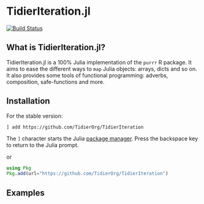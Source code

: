 # TidierIteration.jl

[![Build Status](https://github.com/vituri/TidierIteration.jl/actions/workflows/CI.yml/badge.svg?branch=main)](https://github.com/vituri/TidierIteration.jl/actions/workflows/CI.yml?query=branch%3Amain)

## What is TidierIteration.jl?

TidierIteration.jl is a 100% Julia implementation of the `purrr` R package. It aims to ease
the different ways to `map` Julia objects: arrays, dicts and so on. It also provides
some tools of functional programming: adverbs, composition, safe-functions and more.

## Installation

For the stable version:

```
] add https://github.com/TidierOrg/TidierIteration
```

The `]` character starts the Julia [package manager](https://docs.julialang.org/en/v1/stdlib/Pkg/). Press the backspace key to return to the Julia prompt.

or


```julia
using Pkg
Pkg.add(url="https://github.com/TidierOrg/TidierIteration")
```

## Examples
